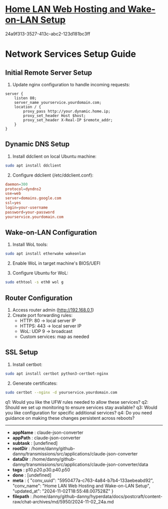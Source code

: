 # [Home LAN Web Hosting and Wake-on-LAN Setup](https://claude.ai/chat/5950477a-c763-4a84-b7b4-133aebeabd92)

24a9f313-3527-413c-abc2-123d181bc3ff

 # Network Services Setup Guide

## Initial Remote Server Setup
1. Update nginx configuration to handle incoming requests:
```nginx
server {
    listen 80;
    server_name yourservice.yourdomain.com;
    location / {
        proxy_pass http://your.dynamic.home.ip;
        proxy_set_header Host $host;
        proxy_set_header X-Real-IP $remote_addr;
    }
}
```

## Dynamic DNS Setup
1. Install ddclient on local Ubuntu machine:
```bash
sudo apt install ddclient
```

2. Configure ddclient (/etc/ddclient.conf):
```conf
daemon=300
protocol=dyndns2
use=web
server=domains.google.com
ssl=yes
login=your-username
password=your-password
yourservice.yourdomain.com
```

## Wake-on-LAN Configuration
1. Install WoL tools:
```bash
sudo apt install etherwake wakeonlan
```

2. Enable WoL in target machine's BIOS/UEFI

3. Configure Ubuntu for WoL:
```bash
sudo ethtool -s eth0 wol g
```

## Router Configuration
1. Access router admin (http://192.168.0.1)
2. Create port forwarding rules:
   - HTTP: 80 → local server IP
   - HTTPS: 443 → local server IP
   - WoL: UDP 9 → broadcast
   - Custom services: map as needed

## SSL Setup
1. Install certbot:
```bash
sudo apt install certbot python3-certbot-nginx
```

2. Generate certificates:
```bash
sudo certbot --nginx -d yourservice.yourdomain.com
```

q1: Would you like the UFW rules needed to allow these services?
q2: Should we set up monitoring to ensure services stay available?
q3: Would you like configuration for specific additional services?
q4: Do you need guidance on making these changes persistent across reboots?

---

* **appName** : claude-json-converter
* **appPath** : claude-json-converter
* **subtask** : [undefined]
* **rootDir** : /home/danny/github-danny/transmissions/src/applications/claude-json-converter
* **dataDir** : /home/danny/github-danny/transmissions/src/applications/claude-json-converter/data
* **tags** : p10.p20.p30.p40.p50
* **done** : [undefined]
* **meta** : {
  "conv_uuid": "5950477a-c763-4a84-b7b4-133aebeabd92",
  "conv_name": "Home LAN Web Hosting and Wake-on-LAN Setup",
  "updated_at": "2024-11-02T18:55:48.007528Z"
}
* **filepath** : /home/danny/github-danny/hyperdata/docs/postcraft/content-raw/chat-archives/md/5950/2024-11-02_24a.md